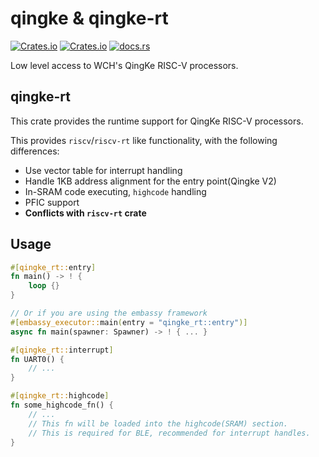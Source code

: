# qingke & qingke-rt

[![Crates.io][badge-license]][crates]
[![Crates.io][badge-version]][crates]
[![docs.rs][badge-docsrs]][docsrs]

[badge-license]: https://img.shields.io/crates/l/qingke?style=for-the-badge
[badge-version]: https://img.shields.io/crates/v/qingke?style=for-the-badge
[badge-docsrs]: https://img.shields.io/docsrs/qingke?style=for-the-badge
[crates]: https://crates.io/crates/qingke
[docsrs]: https://docs.rs/qingke

Low level access to WCH's QingKe RISC-V processors.

## qingke-rt

This crate provides the runtime support for QingKe RISC-V processors.

This provides `riscv`/`riscv-rt` like functionality, with the following differences:

- Use vector table for interrupt handling
- Handle 1KB address alignment for the entry point(Qingke V2)
- In-SRAM code executing, `highcode` handling
- PFIC support
- **Conflicts with `riscv-rt` crate**

## Usage

```rust
#[qingke_rt::entry]
fn main() -> ! {
    loop {}
}

// Or if you are using the embassy framework
#[embassy_executor::main(entry = "qingke_rt::entry")]
async fn main(spawner: Spawner) -> ! { ... }

#[qingke_rt::interrupt]
fn UART0() {
    // ...
}

#[qingke_rt::highcode]
fn some_highcode_fn() {
    // ...
    // This fn will be loaded into the highcode(SRAM) section.
    // This is required for BLE, recommended for interrupt handles.
}
```

